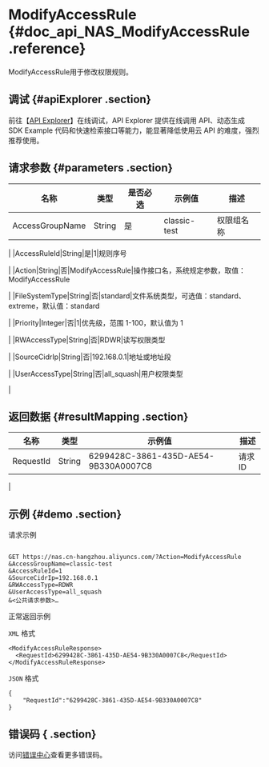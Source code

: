 # ModifyAccessRule {#doc_api_NAS_ModifyAccessRule .reference}

ModifyAccessRule用于修改权限规则。

## 调试 {#apiExplorer .section}

前往【[API Explorer](https://api.aliyun.com/#product=NAS&api=ModifyAccessRule)】在线调试，API Explorer 提供在线调用 API、动态生成 SDK Example 代码和快速检索接口等能力，能显著降低使用云 API 的难度，强烈推荐使用。

## 请求参数 {#parameters .section}

|名称|类型|是否必选|示例值|描述|
|--|--|----|---|--|
|AccessGroupName|String|是|classic-test|权限组名称

 |
|AccessRuleId|String|是|1|规则序号

 |
|Action|String|否|ModifyAccessRule|操作接口名，系统规定参数，取值：ModifyAccessRule

 |
|FileSystemType|String|否|standard|文件系统类型，可选值：standard、extreme，默认值：standard

 |
|Priority|Integer|否|1|优先级，范围 1-100，默认值为 1

 |
|RWAccessType|String|否|RDWR|读写权限类型

 |
|SourceCidrIp|String|否|192.168.0.1|地址或地址段

 |
|UserAccessType|String|否|all\_squash|用户权限类型

 |

## 返回数据 {#resultMapping .section}

|名称|类型|示例值|描述|
|--|--|---|--|
|RequestId|String|6299428C-3861-435D-AE54-9B330A0007C8|请求ID

 |

## 示例 {#demo .section}

请求示例

``` {#request_demo}

GET https://nas.cn-hangzhou.aliyuncs.com/?Action=ModifyAccessRule
&AccessGroupName=classic-test
&AccessRuleId=1
&SourceCidrIp=192.168.0.1
&RWAccessType=RDWR
&UserAccessType=all_squash
&<公共请求参数>…

```

正常返回示例

`XML` 格式

``` {#xml_return_success_demo}
<ModifyAccessRuleResponse>
  <RequestId>6299428C-3861-435D-AE54-9B330A0007C8</RequestId>
</ModifyAccessRuleResponse>

```

`JSON` 格式

``` {#json_return_success_demo}
{
	"RequestId":"6299428C-3861-435D-AE54-9B330A0007C8"
}
```

## 错误码 { .section}

访问[错误中心](https://error-center.alibabacloud.com/status/product/NAS)查看更多错误码。

